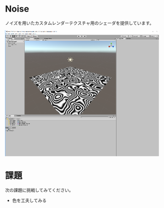 # Noise
ノイズを用いたカスタムレンダーテクスチャ用のシェーダを提供しています。

![結果画像](result.png)

# 課題
次の課題に挑戦してみてください。

- 色を工夫してみる
